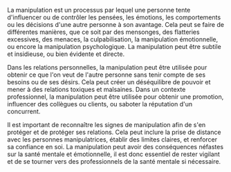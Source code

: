 La manipulation est un processus par lequel une personne tente d'influencer ou de contrôler les pensées, les émotions, les comportements ou les décisions d'une autre personne à son avantage. Cela peut se faire de différentes manières, que ce soit par des mensonges, des flatteries excessives, des menaces, la culpabilisation, la manipulation émotionnelle, ou encore la manipulation psychologique. La manipulation peut être subtile et insidieuse, ou bien évidente et directe.

Dans les relations personnelles, la manipulation peut être utilisée pour obtenir ce que l'on veut de l'autre personne sans tenir compte de ses besoins ou de ses désirs. Cela peut créer un déséquilibre de pouvoir et mener à des relations toxiques et malsaines. Dans un contexte professionnel, la manipulation peut être utilisée pour obtenir une promotion, influencer des collègues ou clients, ou saboter la réputation d'un concurrent.

Il est important de reconnaître les signes de manipulation afin de s'en protéger et de protéger ses relations. Cela peut inclure la prise de distance avec les personnes manipulatrices, établir des limites claires, et renforcer sa confiance en soi. La manipulation peut avoir des conséquences néfastes sur la santé mentale et émotionnelle, il est donc essentiel de rester vigilant et de se tourner vers des professionnels de la santé mentale si nécessaire.